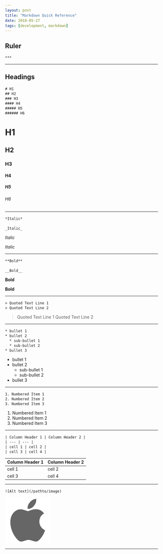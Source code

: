 ```yaml
---
layout: post
title: "Markdown Quick Reference"
date: 2018-05-27
tags: [development, markdown]
---
```


## Ruler
```
***
```

***

## Headings
```
# H1
## H2
### H3
#### H4
##### H5
###### H6
```

# H1
## H2
### H3
#### H4
##### H5
###### H6

***

```
*Italic*

_Italic_
```

*Italic*

_Italic_

***

```
**Bold**

__Bold__
```

**Bold**

__Bold__

***

```
> Quoted Text Line 1
> Quoted Text Line 2
```

> Quoted Text Line 1
> Quoted Text Line 2

***

```
* bullet 1
* bullet 2
  * sub-bullet 1
  * sub-bullet 2
* bullet 3
```

* bullet 1
* bullet 2
  * sub-bullet 1
  * sub-bullet 2
* bullet 3

***

```
1. Numbered Item 1
2. Numbered Item 2
3. Numbered Item 3
```

1. Numbered Item 1
2. Numbered Item 2
3. Numbered Item 3

***

```
| Column Header 1 | Column Header 2 |
| --- | --- |
| cell 1 | cell 2 |
| cell 3 | cell 4 |
```

| Column Header 1 | Column Header 2 |
| --- | --- |
| cell 1 | cell 2 |
| cell 3 | cell 4 |

***

```
![Alt text](/pathto/image)
```

![Alt text](/images/download.png)

***


